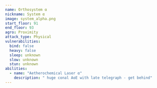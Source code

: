 ```yaml
---
name: Orthosystem α
nickname: System α
image: system_alpha.png
start_floor: 91
end_floor: 93
agro: Proximity
attack_type: Physical
vulnerabilities:
  bind: false
  heavy: false
  sleep: unknown
  slow: unknown
  stun: unknown
abilities:
  - name: "Aetherochemical Laser α"
    description: " huge conal AoE with late telegraph - get behind"
---
```

